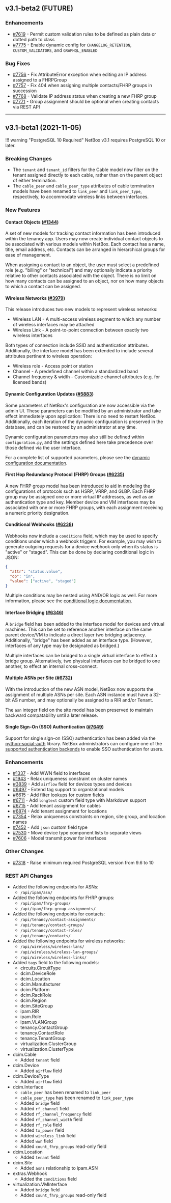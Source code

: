 ## v3.1-beta2 (FUTURE)

### Enhancements

* [#7619](https://github.com/netbox-community/netbox/issues/7619) - Permit custom validation rules to be defined as plain data or dotted path to class
* [#7775](https://github.com/netbox-community/netbox/issues/7775) - Enable dynamic config for `CHANGELOG_RETENTION`, `CUSTOM_VALIDATORS`, and `GRAPHQL_ENABLED`

### Bug Fixes

* [#7756](https://github.com/netbox-community/netbox/issues/7756) - Fix AttributeError exception when editing an IP address assigned to a FHRPGroup
* [#7757](https://github.com/netbox-community/netbox/issues/7757) - Fix 404 when assigning multiple contacts/FHRP groups in succession
* [#7768](https://github.com/netbox-community/netbox/issues/7768) - Validate IP address status when creating a new FHRP group
* [#7771](https://github.com/netbox-community/netbox/issues/7771) - Group assignment should be optional when creating contacts via REST API

---

## v3.1-beta1 (2021-11-05)

!!! warning "PostgreSQL 10 Required"
    NetBox v3.1 requires PostgreSQL 10 or later.

### Breaking Changes

* The `tenant` and `tenant_id` filters for the Cable model now filter on the tenant assigned directly to each cable, rather than on the parent object of either termination.
* The `cable_peer` and `cable_peer_type` attributes of cable termination models have been renamed to `link_peer` and `link_peer_type`, respectively, to accommodate wireless links between interfaces.

### New Features

#### Contact Objects ([#1344](https://github.com/netbox-community/netbox/issues/1344))

A set of new models for tracking contact information has been introduced within the tenancy app. Users may now create individual contact objects to be associated with various models within NetBox. Each contact has a name, title, email address, etc. Contacts can be arranged in hierarchical groups for ease of management.

When assigning a contact to an object, the user must select a predefined role (e.g. "billing" or "technical") and may optionally indicate a priority relative to other contacts associated with the object. There is no limit on how many contacts can be assigned to an object, nor on how many objects to which a contact can be assigned.

#### Wireless Networks ([#3979](https://github.com/netbox-community/netbox/issues/3979))

This release introduces two new models to represent wireless networks:

* Wireless LAN - A multi-access wireless segment to which any number of wireless interfaces may be attached
* Wireless Link - A point-to-point connection between exactly two wireless interfaces

Both types of connection include SSID and authentication attributes. Additionally, the interface model has been extended to include several attributes pertinent to wireless operation:

* Wireless role - Access point or station
* Channel - A predefined channel within a standardized band
* Channel frequency & width - Customizable channel attributes (e.g. for licensed bands)

#### Dynamic Configuration Updates ([#5883](https://github.com/netbox-community/netbox/issues/5883))

Some parameters of NetBox's configuration are now accessible via the admin UI. These parameters can be modified by an administrator and take effect immediately upon application: There is no need to restart NetBox. Additionally, each iteration of the dynamic configuration is preserved in the database, and can be restored by an administrator at any time.

Dynamic configuration parameters may also still be defined within `configuration.py`, and the settings defined here take precedence over those defined via the user interface.

For a complete list of supported parameters, please see the [dynamic configuration documentation](../configuration/dynamic-settings.md). 

#### First Hop Redundancy Protocol (FHRP) Groups ([#6235](https://github.com/netbox-community/netbox/issues/6235))

A new FHRP group model has been introduced to aid in modeling the configurations of protocols such as HSRP, VRRP, and GLBP. Each FHRP group may be assigned one or more virtual IP addresses, as well as an authentication type and key. Member device and VM interfaces may be associated with one or more FHRP groups, with each assignment receiving a numeric priority designation.

#### Conditional Webhooks ([#6238](https://github.com/netbox-community/netbox/issues/6238))

Webhooks now include a `conditions` field, which may be used to specify conditions under which a webhook triggers. For example, you may wish to generate outgoing requests for a device webhook only when its status is "active" or "staged". This can be done by declaring conditional logic in JSON:

```json
{
  "attr": "status.value",
  "op": "in",
  "value": ["active", "staged"]
}
```

Multiple conditions may be nested using AND/OR logic as well. For more information, please see the [conditional logic documentation](../reference/conditions.md). 

#### Interface Bridging ([#6346](https://github.com/netbox-community/netbox/issues/6346))

A `bridge` field has been added to the interface model for devices and virtual machines. This can be set to reference another interface on the same parent device/VM to indicate a direct layer two bridging adjacency. Additionally, "bridge" has been added as an interface type. (However, interfaces of any type may be designated as bridged.)

Multiple interfaces can be bridged to a single virtual interface to effect a bridge group. Alternatively, two physical interfaces can be bridged to one another, to effect an internal cross-connect.

#### Multiple ASNs per Site ([#6732](https://github.com/netbox-community/netbox/issues/6732))

With the introduction of the new ASN model, NetBox now supports the assignment of multiple ASNs per site. Each ASN instance must have a 32-bit AS number, and may optionally be assigned to a RIR and/or Tenant.

The `asn` integer field on the site model has been preserved to maintain backward compatability until a later release.

#### Single Sign-On (SSO) Authentication ([#7649](https://github.com/netbox-community/netbox/issues/7649))

Support for single sign-on (SSO) authentication has been added via the [python-social-auth](https://github.com/python-social-auth) library. NetBox administrators can configure one of the [supported authentication backends](https://python-social-auth.readthedocs.io/en/latest/intro.html#auth-providers) to enable SSO authentication for users.

### Enhancements

* [#1337](https://github.com/netbox-community/netbox/issues/1337) - Add WWN field to interfaces
* [#1943](https://github.com/netbox-community/netbox/issues/1943) - Relax uniqueness constraint on cluster names
* [#3839](https://github.com/netbox-community/netbox/issues/3839) - Add `airflow` field for devices types and devices
* [#6497](https://github.com/netbox-community/netbox/issues/6497) - Extend tag support to organizational models
* [#6615](https://github.com/netbox-community/netbox/issues/6615) - Add filter lookups for custom fields
* [#6711](https://github.com/netbox-community/netbox/issues/6711) - Add `longtext` custom field type with Markdown support
* [#6715](https://github.com/netbox-community/netbox/issues/6715) - Add tenant assignment for cables
* [#6874](https://github.com/netbox-community/netbox/issues/6874) - Add tenant assignment for locations
* [#7354](https://github.com/netbox-community/netbox/issues/7354) - Relax uniqueness constraints on region, site group, and location names
* [#7452](https://github.com/netbox-community/netbox/issues/7452) - Add `json` custom field type
* [#7530](https://github.com/netbox-community/netbox/issues/7530) - Move device type component lists to separate views
* [#7606](https://github.com/netbox-community/netbox/issues/7606) - Model transmit power for interfaces

### Other Changes

* [#7318](https://github.com/netbox-community/netbox/issues/7318) - Raise minimum required PostgreSQL version from 9.6 to 10

### REST API Changes

* Added the following endpoints for ASNs:
    * `/api/ipam/asn/`
* Added the following endpoints for FHRP groups:
    * `/api/ipam/fhrp-groups/`
    * `/api/ipam/fhrp-group-assignments/`
* Added the following endpoints for contacts:
    * `/api/tenancy/contact-assignments/`
    * `/api/tenancy/contact-groups/`
    * `/api/tenancy/contact-roles/`
    * `/api/tenancy/contacts/`
* Added the following endpoints for wireless networks:
    * `/api/wireless/wireless-lans/`
    * `/api/wireless/wireless-lan-groups/`
    * `/api/wireless/wireless-links/`
* Added `tags` field to the following models:
    * circuits.CircuitType
    * dcim.DeviceRole
    * dcim.Location
    * dcim.Manufacturer
    * dcim.Platform
    * dcim.RackRole
    * dcim.Region
    * dcim.SiteGroup
    * ipam.RIR
    * ipam.Role
    * ipam.VLANGroup
    * tenancy.ContactGroup
    * tenancy.ContactRole
    * tenancy.TenantGroup
    * virtualization.ClusterGroup
    * virtualization.ClusterType
* dcim.Cable
    * Added `tenant` field
* dcim.Device
    * Added `airflow` field
* dcim.DeviceType
    * Added `airflow` field 
* dcim.Interface
    * `cable_peer` has been renamed to `link_peer`
    * `cable_peer_type` has been renamed to `link_peer_type`
    * Added `bridge` field
    * Added `rf_channel` field
    * Added `rf_channel_frequency` field
    * Added `rf_channel_width` field
    * Added `rf_role` field
    * Added `tx_power` field
    * Added `wireless_link` field
    * Added `wwn` field
    * Added `count_fhrp_groups` read-only field
* dcim.Location
    * Added `tenant` field
* dcim.Site
    * Added `asns` relationship to ipam.ASN
* extras.Webhook
    * Added the `conditions` field
* virtualization.VMInterface
    * Added `bridge` field
    * Added `count_fhrp_groups` read-only field
